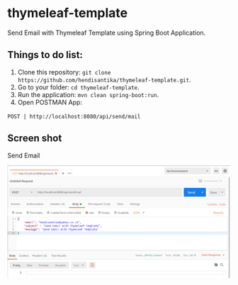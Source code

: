 # thymeleaf-template

Send Email with Thymeleaf Template using Spring Boot Application.

## Things to do list:
1. Clone this repository: `git clone https://github.com/hendisantika/thymeleaf-template.git`.
2. Go to your folder: `cd thymeleaf-template`.
3. Run the application: `mvn clean spring-boot:run`.
4. Open POSTMAN App: 

`POST | http://localhost:8080/api/send/mail`

## Screen shot

Send Email

![Send Email](img/email.png "Send Email")

